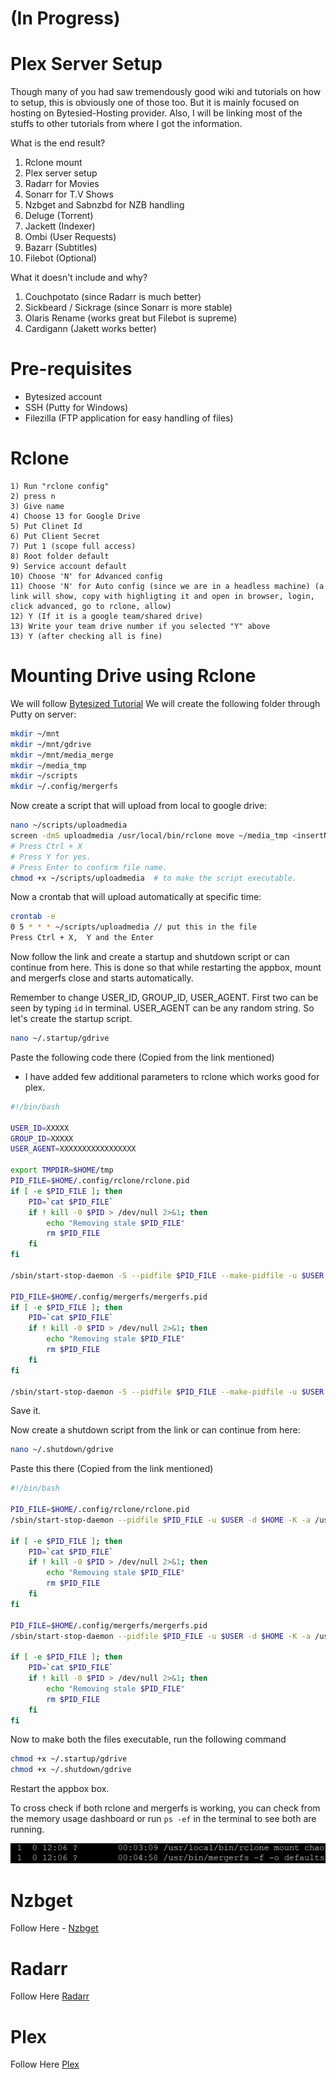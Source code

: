 # (In Progress)
# Plex Server Setup 

Though many of you had saw tremendously good wiki and tutorials on how to setup, this is obviously one of those too. But it is mainly focused on hosting on Bytesied-Hosting provider. Also, I will be linking most of the stuffs to other tutorials from where I got the information. 

What is the end result?
  1. Rclone mount
  2. Plex server setup
  3. Radarr for Movies
  4. Sonarr for T.V Shows
  5. Nzbget and Sabnzbd for NZB handling 
  6. Deluge (Torrent)
  7. Jackett (Indexer)
  8. Ombi (User Requests)
  9. Bazarr (Subtitles)
  10. Filebot (Optional)

What it doesn't include and why?
  1. Couchpotato (since Radarr is much better)
  2. Sickbeard / Sickrage (since Sonarr is more stable)
  3. Olaris Rename (works great but Filebot is supreme)
  4. Cardigann (Jakett works better)

# Pre-requisites
  - Bytesized account
  - SSH (Putty for Windows)
  - Filezilla (FTP application for easy handling of files)

# Rclone

	1) Run "rclone config"
	2) press n
	3) Give name
	4) Choose 13 for Google Drive
	5) Put Clinet Id
	6) Put Client Secret
	7) Put 1 (scope full access)
	8) Root folder default
	9) Service account default
	10) Choose 'N' for Advanced config
	11) Choose 'N' for Auto config (since we are in a headless machine) (a link will show, copy with highligting it and open in browser, login, click advanced, go to rclone, allow)
	12) Y (If it is a google team/shared drive)
	13) Write your team drive number if you selected "Y" above
	13) Y (after checking all is fine)

# Mounting Drive using Rclone

We will follow [Bytesized Tutorial](https://bytesized-hosting.com/pages/setting-up-rclone-mergerfs-and-crontab-for-automated-cloud-storage)
We will create the following folder through Putty on server:
```sh
mkdir ~/mnt
mkdir ~/mnt/gdrive
mkdir ~/mnt/media_merge
mkdir ~/media_tmp
mkdir ~/scripts
mkdir ~/.config/mergerfs
```
Now create a script that will upload from local to google drive:
```sh
nano ~/scripts/uploadmedia
screen -dmS uploadmedia /usr/local/bin/rclone move ~/media_tmp <insertName>: --delete-empty-src-dirs -v --stats 5s # name used in rclone config and remove < >
# Press Ctrl + X
# Press Y for yes.
# Press Enter to confirm file name.
chmod +x ~/scripts/uploadmedia  # to make the script executable.
```
Now a crontab that will upload automatically at specific time:
```sh
crontab -e
0 5 * * * ~/scripts/uploadmedia // put this in the file
Press Ctrl + X,  Y and the Enter
```
Now follow the link and create a startup and shutdown script or can continue from here. This is done so that while restarting the appbox, mount and mergerfs close and starts automatically.

Remember to change USER_ID, GROUP_ID, USER_AGENT. First two can be seen by typing ```id``` in terminal. USER_AGENT can be any random string. So let's create the startup script.

```sh
nano ~/.startup/gdrive
```
Paste the following code there (Copied from the link mentioned)

- I have added few additional parameters to rclone which works good for plex.

```sh
#!/bin/bash

USER_ID=XXXXX
GROUP_ID=XXXXX
USER_AGENT=XXXXXXXXXXXXXXXXX

export TMPDIR=$HOME/tmp
PID_FILE=$HOME/.config/rclone/rclone.pid
if [ -e $PID_FILE ]; then
    PID=`cat $PID_FILE`
    if ! kill -0 $PID > /dev/null 2>&1; then
        echo "Removing stale $PID_FILE"
        rm $PID_FILE
    fi
fi

/sbin/start-stop-daemon -S --pidfile $PID_FILE --make-pidfile -u $USER -d $HOME -b -a /usr/local/bin/rclone -- mount gcrypt: ~/mnt/gdrive --allow-other --user-agent="$USER_AGENT" --timeout 1h --dir-cache-time 72h  --poll-interval 15s --vfs-read-chunk-size 16M --uid $USER_ID --gid $GROUP_ID --vfs-cache-mode writes

PID_FILE=$HOME/.config/mergerfs/mergerfs.pid
if [ -e $PID_FILE ]; then
    PID=`cat $PID_FILE`
    if ! kill -0 $PID > /dev/null 2>&1; then
        echo "Removing stale $PID_FILE"
        rm $PID_FILE
    fi
fi

/sbin/start-stop-daemon -S --pidfile $PID_FILE --make-pidfile -u $USER -d $HOME -b -a /usr/bin/mergerfs -- -f -o defaults,sync_read,auto_cache,use_ino,allow_other,func.getattr=newest,category.action=all,category.create=ff $HOME/media_tmp:$HOME/mnt/gdrive $HOME/mnt/media_merge
```

Save it.

Now create a shutdown script from the link or can continue from here:

```sh
nano ~/.shutdown/gdrive
```
Paste this there (Copied from the link mentioned)
```sh
#!/bin/bash

PID_FILE=$HOME/.config/rclone/rclone.pid
/sbin/start-stop-daemon --pidfile $PID_FILE -u $USER -d $HOME -K -a /usr/local/bin/rclone

if [ -e $PID_FILE ]; then
    PID=`cat $PID_FILE`
    if ! kill -0 $PID > /dev/null 2>&1; then
        echo "Removing stale $PID_FILE"
        rm $PID_FILE
    fi
fi

PID_FILE=$HOME/.config/mergerfs/mergerfs.pid
/sbin/start-stop-daemon --pidfile $PID_FILE -u $USER -d $HOME -K -a /usr/bin/mergerfs

if [ -e $PID_FILE ]; then
    PID=`cat $PID_FILE`
    if ! kill -0 $PID > /dev/null 2>&1; then
        echo "Removing stale $PID_FILE"
        rm $PID_FILE
    fi
fi
```
Now to make both the files executable, run the following command
```sh
chmod +x ~/.startup/gdrive
chmod +x ~/.shutdown/gdrive
```
Restart the appbox box.

To cross check if both rclone and mergerfs is working, you can check from the memory usage dashboard or run ```ps -ef``` in the terminal to see both are running. 

![GitHub Logo](./images/mergerfs.jpg)


# Nzbget

Follow Here - [Nzbget](https://github.com/pranscript/plex_bytesized/tree/master/nzbget)

# Radarr

Follow Here [Radarr](https://github.com/pranscript/plex_bytesized/tree/master/radarr)

# Plex

Follow Here [Plex](https://github.com/pranscript/plex_bytesized/tree/master/plex)